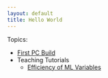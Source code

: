 ```yaml
---
layout: default
title: Hello World
---
```


Topics:
* [First PC Build](first_pc_build.html)
* Teaching Tutorials
    * [Efficiency of ML Variables](ML_variable_eff.md)
